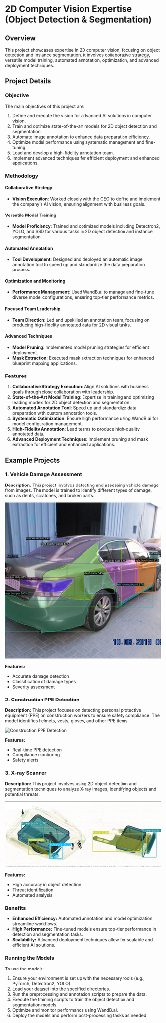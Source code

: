 # 2D Computer Vision Expertise (Object Detection & Segmentation)

## Overview
This project showcases expertise in 2D computer vision, focusing on object detection and instance segmentation. It involves collaborative strategy, versatile model training, automated annotation, optimization, and advanced deployment techniques.

## Project Details
### Objective
The main objectives of this project are:
1. Define and execute the vision for advanced AI solutions in computer vision.
2. Train and optimize state-of-the-art models for 2D object detection and segmentation.
3. Automate image annotation to enhance data preparation efficiency.
4. Optimize model performance using systematic management and fine-tuning.
5. Lead and develop a high-fidelity annotation team.
6. Implement advanced techniques for efficient deployment and enhanced applications.

### Methodology
#### Collaborative Strategy
- **Vision Execution**: Worked closely with the CEO to define and implement the company's AI vision, ensuring alignment with business goals.

#### Versatile Model Training
- **Model Proficiency**: Trained and optimized models including Detectron2, YOLO, and SSD for various tasks in 2D object detection and instance segmentation.

#### Automated Annotation
- **Tool Development**: Designed and deployed an automatic image annotation tool to speed up and standardize the data preparation process.

#### Optimization and Monitoring
- **Performance Management**: Used WandB.ai to manage and fine-tune diverse model configurations, ensuring top-tier performance metrics.

#### Focused Team Leadership
- **Team Direction**: Led and upskilled an annotation team, focusing on producing high-fidelity annotated data for 2D visual tasks.

#### Advanced Techniques
- **Model Pruning**: Implemented model pruning strategies for efficient deployment.
- **Mask Extraction**: Executed mask extraction techniques for enhanced blueprint mapping applications.

### Features
1. **Collaborative Strategy Execution**: Align AI solutions with business goals through close collaboration with leadership.
2. **State-of-the-Art Model Training**: Expertise in training and optimizing leading models for 2D object detection and segmentation.
3. **Automated Annotation Tool**: Speed up and standardize data preparation with custom annotation tools.
4. **Systematic Optimization**: Ensure high performance using WandB.ai for model configuration management.
5. **High-Fidelity Annotation**: Lead teams to produce high-quality annotated data.
6. **Advanced Deployment Techniques**: Implement pruning and mask extraction for efficient and enhanced applications.

## Example Projects

### 1. Vehicle Damage Assessment
**Description:** This project involves detecting and assessing vehicle damage from images. The model is trained to identify different types of damage, such as dents, scratches, and broken parts.

![Vehicle Damage Assessment](vehicle_damage_image.png)

**Features:**
- Accurate damage detection
- Classification of damage types
- Severity assessment

### 2. Construction PPE Detection
**Description:** This project focuses on detecting personal protective equipment (PPE) on construction workers to ensure safety compliance. The model identifies helmets, vests, gloves, and other PPE items.

![Construction PPE Detection](ppe_detection_image.png)

**Features:**
- Real-time PPE detection
- Compliance monitoring
- Safety alerts

### 3. X-ray Scanner
**Description:** This project involves using 2D object detection and segmentation techniques to analyze X-ray images, identifying objects and potential threats.

![X-ray Scanner](xray_scanner_image.png)

**Features:**
- High accuracy in object detection
- Threat identification
- Automated analysis

### Benefits
- **Enhanced Efficiency:** Automated annotation and model optimization streamline workflows.
- **High Performance:** Fine-tuned models ensure top-tier performance in detection and segmentation tasks.
- **Scalability:** Advanced deployment techniques allow for scalable and efficient AI solutions.

### Running the Models
To use the models:
1. Ensure your environment is set up with the necessary tools (e.g., PyTorch, Detectron2, YOLO).
2. Load your dataset into the specified directories.
3. Run the preprocessing and annotation scripts to prepare the data.
4. Execute the training scripts to train the object detection and segmentation models.
5. Optimize and monitor performance using WandB.ai.
6. Deploy the models and perform post-processing tasks as needed.
